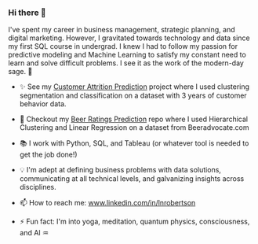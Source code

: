 ### Hi there 👋 

I've spent my career in business management, strategic planning, and digital marketing. However, I gravitated towards technology and data since my first SQL course in undergrad. I knew I had to follow my passion for predictive modeling and Machine Learning to satisfy my constant need to learn and solve difficult problems. I see it as the work of the modern-day sage. :crystal_ball: 

- :sparkles: See my [Customer Attrition Prediction](https://github.com/LNRobertson/Customer_Segmentation.git) project where I used clustering segmentation and classification on a dataset with 3 years of customer behavior data. 
- :beers: Checkout my [Beer Ratings Prediction](https://github.com/LNRobertson/Beer-Rating-Prediction.git) repo where I used Hierarchical Clustering and Linear Regression on a dataset from Beeradvocate.com 

- :books: I work with Python, SQL, and Tableau (or whatever tool is needed to get the job done!)
- :bulb: I'm adept at defining business problems with data solutions, communicating at all technical levels, and galvanizing insights across disciplines. 
- 📫 How to reach me: <url>www.linkedin.com/in/lnrobertson <url/>
- ⚡ Fun fact: I'm into yoga, meditation, quantum physics, consciousness, and AI :aquarius: 
